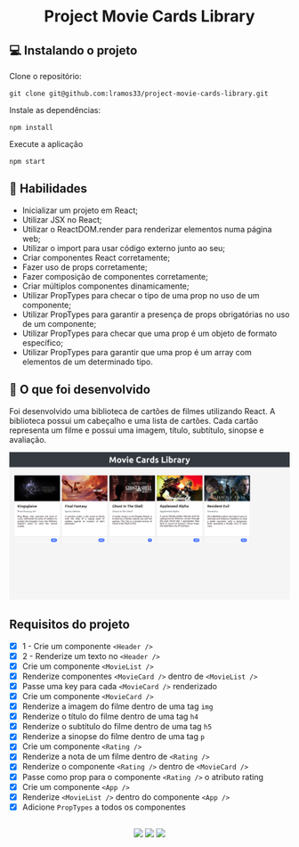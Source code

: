 <h1 align="center">Project Movie Cards Library</h1>

## 💻 Instalando o projeto

Clone o repositório:

```
git clone git@github.com:lramos33/project-movie-cards-library.git
```

Instale as dependências:
```
npm install
```

Execute a aplicação
```
npm start
```

## 🚀 Habilidades

- Inicializar um projeto em React;
- Utilizar JSX no React;
- Utilizar o ReactDOM.render para renderizar elementos numa página web;
- Utilizar o import para usar código externo junto ao seu;
- Criar componentes React corretamente;
- Fazer uso de props corretamente;
- Fazer composição de componentes corretamente;
- Criar múltiplos componentes dinamicamente;
- Utilizar PropTypes para checar o tipo de uma prop no uso de um componente;
- Utilizar PropTypes para garantir a presença de props obrigatórias no uso de um componente;
- Utilizar PropTypes para checar que uma prop é um objeto de formato específico;
- Utilizar PropTypes para garantir que uma prop é um array com elementos de um determinado tipo.

## 🔧 O que foi desenvolvido

Foi desenvolvido uma biblioteca de cartões de filmes utilizando React. A biblioteca possui um cabeçalho e uma lista de cartões. Cada cartão representa um filme e possui uma imagem, título, subtítulo, sinopse e avaliação.

![image](screenshot.png)

## Requisitos do projeto

- [x] 1 - Crie um componente `<Header />`
- [x] 2 - Renderize um texto no `<Header />`
- [x] Crie um componente `<MovieList />`
- [x] Renderize componentes `<MovieCard />` dentro de `<MovieList />`
- [x] Passe uma key para cada `<MovieCard />` renderizado
- [x] Crie um componente `<MovieCard />`
- [x] Renderize a imagem do filme dentro de uma tag `img`
- [x] Renderize o título do filme dentro de uma tag `h4`
- [x] Renderize o subtítulo do filme dentro de uma tag `h5`
- [x] Renderize a sinopse do filme dentro de uma tag `p`
- [x] Crie um componente `<Rating />`
- [x] Renderize a nota de um filme dentro de `<Rating />`
- [x] Renderize o componente `<Rating />` dentro de `<MovieCard />`
- [x] Passe como prop para o componente `<Rating />` o atributo rating
- [x] Crie um componente `<App />`
- [x] Renderize `<MovieList />` dentro do componente `<App />`
- [x] Adicione `PropTypes` a todos os componentes

##

<div align="center">
  <img src="https://shields.io/github/repo-size/lramos33/project-movie-cards-library">
  <img src="https://shields.io/github/languages/top/lramos33/project-movie-cards-library">
  <img src="https://shields.io/github/last-commit/lramos33/project-movie-cards-library">
</div>

